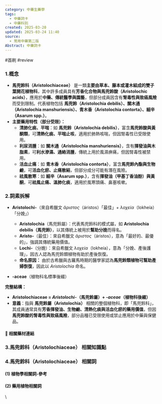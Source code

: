 ```yaml
---
category: 中藥生藥學
tags:
  - 中藥詞卡
  - 中藥科別
created: 2025-03-20
updated: 2025-03-24 11:40
source:
  - 常用中藥第二版
Abstract: 中藥詞卡
---
```

#首刷 #review 
### 1.概念
- **馬兜鈴科（Aristolochiaceae）** 是一類**主要由草本、藤本或灌木組成的雙子葉開花植物科**，其中許多成員具有**芳香化合物與馬兜鈴酸（Aristolochic acids）**，應用於**中藥、傳統醫學與園藝**，但部分成員因含有**腎毒性與致癌風險**而受到限制。代表植物包括 **馬兜鈴（Aristolochia debilis）、關木通（Aristolochia manshuriensis）、青木香（Aristolochia contorta）、細辛（Asarum spp.）**。  
- **主要藥用特性（部分受限）：**  
  - **清肺化痰、平喘**：如 **馬兜鈴（Aristolochia debilis）**，富含**馬兜鈴酸與黃酮類**，可**清熱化痰、平喘止咳**，適用於肺熱咳喘，但因腎毒性已受限使用。  
  - **利尿消腫**：如 **關木通（Aristolochia manshuriensis）**，含有**揮發油與木脂素**，可**利水滲濕、通絡消腫**，傳統上用於風濕痹痛，但因腎毒性被禁用。  
  - **活血止痛**：如 **青木香（Aristolochia contorta）**，富含**馬兜鈴內酯與生物鹼**，可**活血化瘀、止痛散結**，但部分成分可能有潛在風險。  
  - **祛風散寒**：如 **細辛（Asarum spp.）**，含有**揮發油（甲基丁香油酚）與黃酮**，可**祛風止痛、溫肺化痰**，適用於風寒頭痛、鼻塞咳嗽。

### 2.詞素拆解
- **Aristolochi-**（來自希臘文 *ἄριστος*（áristos）「最佳」+ *λοχεία*（lokheía）「分娩」）  
  - **Aristolochia**（馬兜鈴屬）：代表馬兜鈴科的模式屬，如 **Aristolochia debilis（馬兜鈴）**，以其傳統上被用於**幫助分娩**而得名。  
  - **Aristo-**（最佳）：來自希臘文 *ἄριστος*（áristos），意為「最好的、最優的」，強調其傳統藥用價值。  
  - **Lochi-**（分娩）：來自希臘文 *λοχεία*（lokheía），意為「分娩、產後護理」，因古人認為馬兜鈴類植物有助於產後恢復。  
  - **命名原因：** 由於古希臘與古羅馬時期的醫學家認為**馬兜鈴類植物可幫助產婦恢復**，因此以 *Aristolochia* 命名。  

- **-aceae**（植物科名標準後綴）  

**完整結構：**
- **Aristolochiaceae = *Aristolochi-*（馬兜鈴屬）+ *-aceae*（植物科後綴）**  
- **意義**：指與 **馬兜鈴屬（Aristolochia）** 相關的整個植物科，即「馬兜鈴科」，其成員通常具有**芳香揮發油、生物鹼、清熱化痰與活血化瘀的藥用價值**，但因**馬兜鈴酸的腎毒性與致癌風險**，部分品種已受限使用或禁止應用於中藥與保健品。  

#### 📌 相關藥材連結





### 3.馬兜鈴科（Aristolochiaceae） 相關知識點



### 4.馬兜鈴科（Aristolochiaceae） 相關詞
#### (1) 植物學相關詞-參考




#### (2) 藥用植物相關詞

\